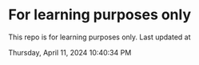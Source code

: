 # For learning purposes only
This repo is for learning purposes only.
Last updated at

Thursday, April 11, 2024 10:40:34 PM

